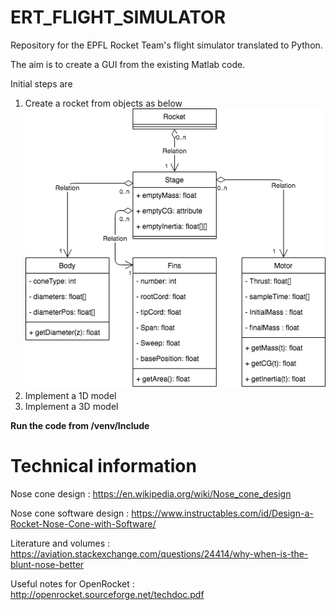 # ERT_FLIGHT_SIMULATOR

Repository for the EPFL Rocket Team's flight simulator translated to Python.

The aim is to create a GUI from the existing Matlab code.

Initial steps are
1. Create a rocket from objects as below
![Rocket object](Objects/Support/SimERT_Python_Rocket.png)
2. Implement a 1D model
3. Implement a 3D model

**Run the code from /venv/Include**

# Technical information
Nose cone design : https://en.wikipedia.org/wiki/Nose_cone_design

Nose cone software design : https://www.instructables.com/id/Design-a-Rocket-Nose-Cone-with-Software/

Literature and volumes : https://aviation.stackexchange.com/questions/24414/why-when-is-the-blunt-nose-better

Useful notes for OpenRocket : http://openrocket.sourceforge.net/techdoc.pdf